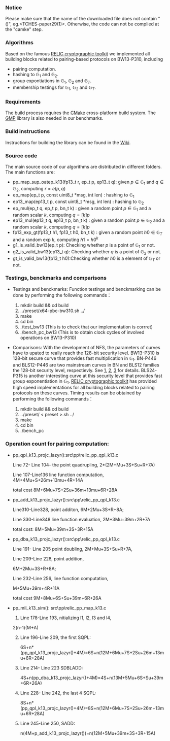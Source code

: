 ### Notice
Please make sure that the name of the  downloaded file does not contain "()", eg.<TCHES-paper29(1)>.
Otherwise, the code can not be complied at the "camke" step. 

### Algorithms

Based on the famous [RELIC cryptographic toolkit](https://github.com/relic-toolkit/relic) we implemented all building blocks related to pairing-based protocols on BW13-P310, including

 * pairing computation.
*  hashing to  $\mathbb{G}_1$ and $\mathbb{G}_2$.
*  group expontiations in  $\mathbb{G}_1$, $\mathbb{G}_2$ and  $\mathbb{G}_T$.
*  membership testings for  $\mathbb{G}_1$, $\mathbb{G}_2$ and  $\mathbb{G}_T$.
### Requirements

The build process requires the [CMake](https://cmake.org/) cross-platform build system. The [GMP](https://gmplib.org/) library is also needed in our benchmarks.

### Build instructions

Instructions for building the library can be found in the [Wiki](https://github.com/relic-toolkit/relic/wiki/Building).


### Source code
  
The main source code of our algorithms are distributed in different folders.  The main functions are:
* pp_map_sup_oatep_k13(fp13_t r, ep_t p, ep13_t q): given $p\in  \mathbb{G}_1$ and $q\in \mathbb{G}_2$,  computing $r=e(p,q)$ 
* ep_map(ep_t p, const uint8_t *msg, int len) : hashing to $\mathbb{G}_1$
* ep13_map(ep13_t p, const uint8_t *msg, int len) : hashing to $\mathbb{G}_2$
* ep_mul(ep_t q, ep_t p, bn_t k) : given a random point $p\in \mathbb{G}_1$ and a random scalar $k$, computing $q=[k]p$
* ep13_mul(ep13_t q, ep13_t p, bn_t k) : given a random point $p\in \mathbb{G}_2$ and a random scalar $k$, computing $q=[k]p$
* fp13_exp_gt(fp13_t h1, fp13_t h0,  bn_t k) : given a random point $h0\in \mathbb{G}_T$ and a random exp $k$, computing $h1={h0}^k$
* g1_is_valid_bw13(ep_t p): Checking whether $p$ is a point of $\mathbb{G}_1$ or not.
* g2_is_valid_bw13(ep13_t q): Checking whether $q$ is a point of $\mathbb{G}_2$ or not.
* gt_is_valid_bw13(fp13_t h0):Checking whether $h0$ is a element of $\mathbb{G}_T$ or not.

### Testings, benckmarks and comparisons
* Testings and benckmarks: Function testings and benckmarking can be done by performing the following commands：

    1. mkdir build && cd build 
    2. ../preset/x64-pbc-bw310.sh ../
    3. make
    4. cd bin 
    5. ./test_bw13  (This is to check that our implementation is corrret)
    5. ./bench_pc_bw13 (This is to obtain clock cycles of involved operations on BW13-P310)
  
 * Comparisons: With the development of NFS, the parameters of curves have to upated to really reach the 128-bit security level. BW13-P310 is 128-bit secure curve that provides fast multiplication in  $\mathbb{G}_1$. BN-P446 and BLS12-P446 are two mainstream curves in BN and BLS12 families the 128-bit security level, respectievly. See [1](https://link.springer.com/chapter/10.1007/978-3-030-45388-6_19), [2](https://link.springer.com/article/10.1007/s00145-018-9280-5), [3](https://eprint.iacr.org/2019/485.pdf) for details. BLS24-P315 is another interesting curve at this security level that provides fast group exponentiation in $\mathbb{G}_1$. [RELIC cryptographic toolkit](https://github.com/relic-toolkit/relic) has provided high speed implementations for all building blocks related to pairing protocols on these curves. Timing results can be obtained by performing the following commands：
 
   1. mkdir build && cd build 
   2. ../preset/ < preset >.sh ../
   3. make
   4. cd bin 
   5. ./bench_pc

### Operation count for pairing computation:
        
   * pp_qpl_k13_projc_lazyr():src\pp\relic_pp_qpl_k13.c
   
     Line 72- Line 104- the  point quadrupling,   2*(2M+Mu+3S+Su+R+7A)
     
       Line 107-Line136 line function computation,  4M+4Mu+S+26m+13mu+4R+14A
       
       total cost 8M+6Mu+7S+2Su+36m+13mu+6R+28A

   *  pp_add_k13_projc_lazyr():src\pp\relic_pp_qpl_k13.c
     
        Line310-Line328, point additon, 6M+2Mu+3S+R+8A;
        
        Line 330-Line348 line function evaluation, 2M+3Mu+39m+2R+7A
        
        total cost: 8M+5Mu+39m+3S+3R+15A 
       
   * pp_dba_k13_projc_lazyr():src\pp\relic_pp_qpl_k13.c
    
        Line 191- Line 205 point doubling,  2M+Mu+3S+Su+R+7A,
        
        Line 209-Line 228, point addition,
        
        6M+2Mu+3S+R+8A;
        
        Line 232-Line 256,  line function computation, 
        
        M+5Mu+39m+4R+11A
        
        total cost  9M+8Mu+6S+Su+39m+6R+26A       
   *  pp_mil_k13_sim():  src\pp\relic_pp_map_k13.c
      1. Line 178-Line 193,   nitializing l1, l2, l3 and l4,
      
       2(n-1)(M+A)
       
      2. Line 196-Line 209, the first SQPL:
      
         6S+n*(pp_qpl_k13_projc_lazyr()+4M)=6S+n(12M+6Mu+7S+2Su+26m+13mu+6R+28A)

      3. Line 214- Line 223 SDBLADD:
      
         4S+n(pp_dba_k13_projc_lazyr()+4M)=4S+n(13M+5Mu+6S+Su+39m+6R+26A)
         
      4.  Line 228- Line 242, the last 4 SQPL:
        
           8S+n*(pp_qpl_k13_projc_lazyr()+4M)=8S+n(12M+6Mu+7S+2Su+26m+13mu+6R+28A)
        
      5.   Line 245-Line 250, SADD:
         
           n(4M+p_add_k13_projc_lazyr())=n(12M+5Mu+39m+3S+3R+15A)
 

  
  


